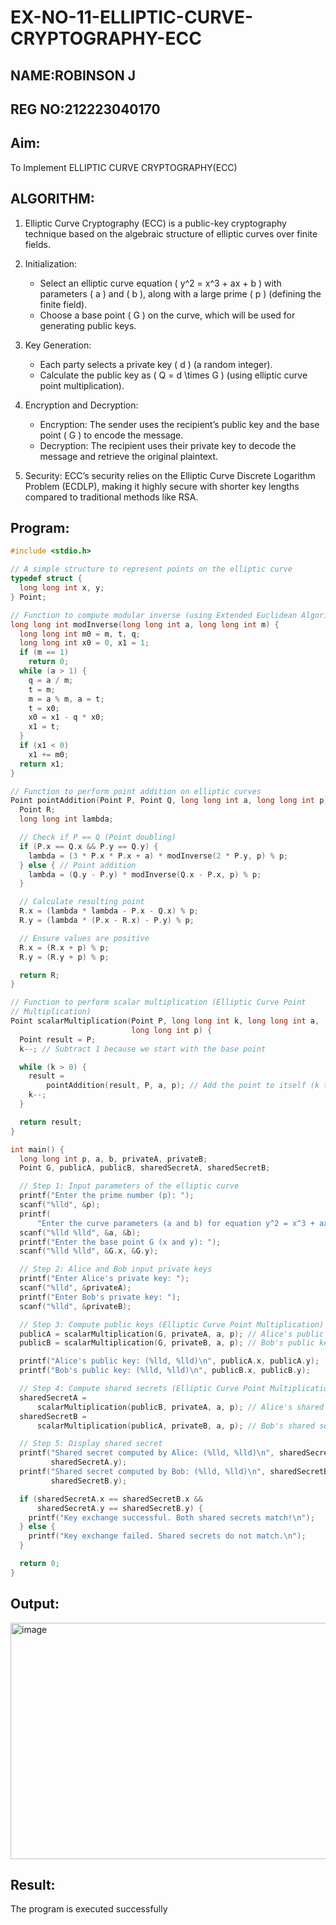 # EX-NO-11-ELLIPTIC-CURVE-CRYPTOGRAPHY-ECC


## NAME:ROBINSON J
## REG NO:212223040170


## Aim:
To Implement ELLIPTIC CURVE CRYPTOGRAPHY(ECC)


## ALGORITHM:

1. Elliptic Curve Cryptography (ECC) is a public-key cryptography technique based on the algebraic structure of elliptic curves over finite fields.

2. Initialization:
   - Select an elliptic curve equation \( y^2 = x^3 + ax + b \) with parameters \( a \) and \( b \), along with a large prime \( p \) (defining the finite field).
   - Choose a base point \( G \) on the curve, which will be used for generating public keys.

3. Key Generation:
   - Each party selects a private key \( d \) (a random integer).
   - Calculate the public key as \( Q = d \times G \) (using elliptic curve point multiplication).

4. Encryption and Decryption:
   - Encryption: The sender uses the recipient’s public key and the base point \( G \) to encode the message.
   - Decryption: The recipient uses their private key to decode the message and retrieve the original plaintext.

5. Security: ECC’s security relies on the Elliptic Curve Discrete Logarithm Problem (ECDLP), making it highly secure with shorter key lengths compared to traditional methods like RSA.

## Program:

```c
#include <stdio.h>

// A simple structure to represent points on the elliptic curve
typedef struct {
  long long int x, y;
} Point;

// Function to compute modular inverse (using Extended Euclidean Algorithm)
long long int modInverse(long long int a, long long int m) {
  long long int m0 = m, t, q;
  long long int x0 = 0, x1 = 1;
  if (m == 1)
    return 0;
  while (a > 1) {
    q = a / m;
    t = m;
    m = a % m, a = t;
    t = x0;
    x0 = x1 - q * x0;
    x1 = t;
  }
  if (x1 < 0)
    x1 += m0;
  return x1;
}

// Function to perform point addition on elliptic curves
Point pointAddition(Point P, Point Q, long long int a, long long int p) {
  Point R;
  long long int lambda;

  // Check if P == Q (Point doubling)
  if (P.x == Q.x && P.y == Q.y) {
    lambda = (3 * P.x * P.x + a) * modInverse(2 * P.y, p) % p;
  } else { // Point addition
    lambda = (Q.y - P.y) * modInverse(Q.x - P.x, p) % p;
  }

  // Calculate resulting point
  R.x = (lambda * lambda - P.x - Q.x) % p;
  R.y = (lambda * (P.x - R.x) - P.y) % p;

  // Ensure values are positive
  R.x = (R.x + p) % p;
  R.y = (R.y + p) % p;

  return R;
}

// Function to perform scalar multiplication (Elliptic Curve Point
// Multiplication)
Point scalarMultiplication(Point P, long long int k, long long int a,
                           long long int p) {
  Point result = P;
  k--; // Subtract 1 because we start with the base point

  while (k > 0) {
    result =
        pointAddition(result, P, a, p); // Add the point to itself (k times)
    k--;
  }

  return result;
}

int main() {
  long long int p, a, b, privateA, privateB;
  Point G, publicA, publicB, sharedSecretA, sharedSecretB;

  // Step 1: Input parameters of the elliptic curve
  printf("Enter the prime number (p): ");
  scanf("%lld", &p);
  printf(
      "Enter the curve parameters (a and b) for equation y^2 = x^3 + ax + b: ");
  scanf("%lld %lld", &a, &b);
  printf("Enter the base point G (x and y): ");
  scanf("%lld %lld", &G.x, &G.y);

  // Step 2: Alice and Bob input private keys
  printf("Enter Alice's private key: ");
  scanf("%lld", &privateA);
  printf("Enter Bob's private key: ");
  scanf("%lld", &privateB);

  // Step 3: Compute public keys (Elliptic Curve Point Multiplication)
  publicA = scalarMultiplication(G, privateA, a, p); // Alice's public key
  publicB = scalarMultiplication(G, privateB, a, p); // Bob's public key

  printf("Alice's public key: (%lld, %lld)\n", publicA.x, publicA.y);
  printf("Bob's public key: (%lld, %lld)\n", publicB.x, publicB.y);

  // Step 4: Compute shared secrets (Elliptic Curve Point Multiplication)
  sharedSecretA =
      scalarMultiplication(publicB, privateA, a, p); // Alice's shared secret
  sharedSecretB =
      scalarMultiplication(publicA, privateB, a, p); // Bob's shared secret

  // Step 5: Display shared secret
  printf("Shared secret computed by Alice: (%lld, %lld)\n", sharedSecretA.x,
         sharedSecretA.y);
  printf("Shared secret computed by Bob: (%lld, %lld)\n", sharedSecretB.x,
         sharedSecretB.y);

  if (sharedSecretA.x == sharedSecretB.x &&
      sharedSecretA.y == sharedSecretB.y) {
    printf("Key exchange successful. Both shared secrets match!\n");
  } else {
    printf("Key exchange failed. Shared secrets do not match.\n");
  }

  return 0;
}
```
## Output:

<img width="822" height="378" alt="image" src="https://github.com/user-attachments/assets/6452403c-211f-491b-9363-db18dd7ab8f6" />

## Result:
The program is executed successfully
